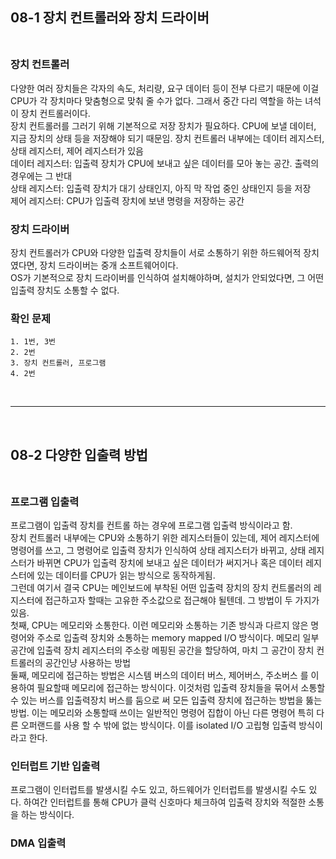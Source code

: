 ## 08-1 장치 컨트롤러와 장치 드라이버<br><br>
### 장치 컨트롤러<br>
다양한 여러 장치들은 각자의 속도, 처리량, 요구 데이터 등이 전부 다르기 때문에 이걸 CPU가 각 장치마다 맞춤형으로 맞춰 줄 수가 없다. 그래서 중간 다리 역할을 하는 녀석이 장치 컨트롤러이다.<br>
장치 컨트롤러를 그러기 위해 기본적으로 저장 장치가 필요하다. CPU에 보낼 데이터, 지금 장치의 상태 등을 저장해야 되기 때문임. 장치 컨트롤러 내부에는 데이터 레지스터, 상태 레지스터, 제어 레지스터가 있음<br>
데이터 레지스터: 입출력 장치가 CPU에 보내고 싶은 데이터를 모아 놓는 공간. 출력의 경우에는 그 반대<br>
상태 레지스터: 입출력 장치가 대기 상태인지, 아직 막 작업 중인 상태인지 등을 저장<br>
제어 레지스터: CPU가 입출력 장치에 보낸 명령을 저장하는 공간<br>

### 장치 드라이버<br>
장치 컨트롤러가 CPU와 다양한 입출력 장치들이 서로 소통하기 위한 하드웨어적 장치였다면, 장치 드라이버는 중개 소프트웨어이다.<br>
OS가 기본적으로 장치 드라이버를 인식하여 설치해야하며, 설치가 안되었다면, 그 어떤 입출력 장치도 소통할 수 없다.<br>

### 확인 문제<br>
	1. 1번, 3번
	2. 2번
	3. 장치 컨트롤러, 프로그램
	4. 2번

<br>

---

<br>

## 08-2 다양한 입출력 방법<br><br>
### 프로그램 입출력<br>
프로그램이 입출력 장치를 컨트롤 하는 경우에 프로그램 입출력 방식이라고 함.<br>
장치 컨트롤러 내부에는 CPU와 소통하기 위한 레지스터들이 있는데, 제어 레지스터에 명령어를 쓰고, 그 명령어로 입출력 장치가 인식하여 상태 레지스터가 바뀌고, 상태 레지스터가 바뀌면 CPU가 입출력 장치에 보내고 싶은 데이터가 써지거나 혹은 데이터 레지스터에 있는 데이터를 CPU가 읽는 방식으로 동작하게됨.<br>
그런데 여기서 결국 CPU는 메인보드에 부착된 어떤 입출력 장치의 장치 컨트롤러의 레지스터에 접근하고자 할때는 고유한 주소값으로 접근해야 될텐데. 그 방법이 두 가지가 있음. <br>
첫째, CPU는 메모리와 소통한다. 이런 메모리와 소통하는 기존 방식과 다르지 않은 명령어와 주소로 입출력 장치와 소통하는 memory mapped I/O 방식이다. 메모리 일부 공간에 입출력 장치 레지스터의 주소랑 메핑된 공간을 할당하여, 마치 그 공간이 장치 컨트롤러의 공간인냥 사용하는 방법<br>
둘째, 메모리에 접근하는 방법은 시스템 버스의 데이터 버스, 제어버스, 주소버스 를 이용하여 필요할때 메모리에 접근하는 방식이다. 이것처럼 입출력 장치들을 묶어서 소통할 수 있는 버스를 입출력장치 버스를 둠으로 써 모든 입출력 장치에 접근하는 방법을 뚫는 방법. 이는 메모리와 소통할때 쓰이는 일반적인 명령어 집합이 아닌 다른 명령어 특히 다른 오퍼랜드를 사용 할 수 밖에 없는 방식이다. 이를 isolated I/O 고립형 입출력 방식이라고 한다.<br>

### 인터럽트 기반 입출력<br>
프로그램이 인터럽트를 발생시킬 수도 있고, 하드웨어가 인터럽트를 발생시킬 수도 있다. 하여간 인터럽트를 통해 CPU가 클럭 신호마다 체크하여 입출력 장치와 적절한 소통을 하는 방식이다.
### DMA 입출력<br>
